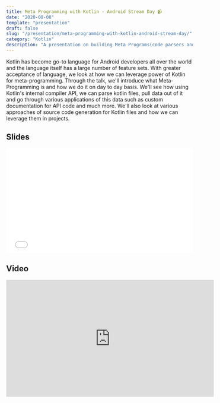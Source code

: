 ```yaml
---
title: Meta Programming with Kotlin - Android Stream Day 📹
date: "2020-08-08"
template: "presentation"
draft: false
slug: "/presentation/meta-programming-with-kotlin-android-stream-day/"
category: "Kotlin"
description: "A presentation on building Meta Programs(code parsers and generators) with Kotlin"
---
```


Kotlin has become go-to language for Android developers all over the world and the language itself has a large number of feature sets.
With greater acceptance of language, we look at how we can leverage power of Kotlin for meta-programming.
Through the talk, we'll introduce what Meta-Programming is and how we do it on day to day basis. We'll see how using Kotlin's internal compiler API, we can parse kotlin files, pull data out of it and go through various applications of this data such as custom documentation for API code and much more.
We'll also look at various approaches of source code generation for Kotlin files and how we can leverage them in projects.

## Slides
<div style="left: 0; width: 100%; height: 0; position: relative; padding-bottom: 56.1972%;"><iframe src="//speakerdeck.com/player/40d0fbed782c4cdeaca96294e0a6318c" style="border: 0; top: 0; left: 0; width: 100%; height: 100%; position: absolute;" width="560" height="315" allowfullscreen scrolling="no" allow="encrypted-media"></iframe></div>

## Video
<iframe width="560" height="315" src="https://www.youtube-nocookie.com/embed/EaW-27DRRwQ?start=28710" frameborder="0" allow="accelerometer; autoplay; clipboard-write; encrypted-media; gyroscope; picture-in-picture" allowfullscreen></iframe>